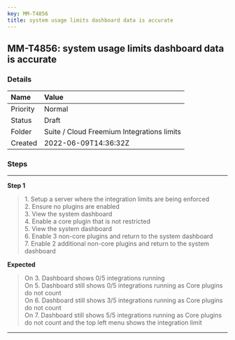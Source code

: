 ```yaml
---
key: MM-T4856
title: system usage limits dashboard data is accurate
---
```


## MM-T4856: system usage limits dashboard data is accurate

### Details

| Name     | Value                                      |
| :------- | :----------------------------------------- |
| Priority | Normal                                     |
| Status   | Draft                                      |
| Folder   | Suite / Cloud Freemium Integrations limits |
| Created  | 2022-06-09T14:36:32Z                       |

### Steps

<hr/>

**Step 1**

> <article>1. Setup a server where the integration limits are being enforced<br />2. Ensure no plugins are enabled<br />3. View the system dashboard  <br />4. Enable a core plugin that is not restricted<br />5. View the system dashboard<br />6. Enable 3 non-core plugins and return to the system dashboard<br />7. Enable 2 additional non-core plugins and return to the system dashboard</article>

**Expected**

> <article>On 3. Dashboard shows 0/5 integrations running <br />On 5. Dashboard still shows 0/5 integrations running as Core plugins do not count<br />On 6. Dashboard still shows 3/5 integrations running as Core plugins do not count<br />On 7. Dashboard still shows 5/5 integrations running as Core plugins do not count and the top left menu shows the integration limit</article>

<hr/>
